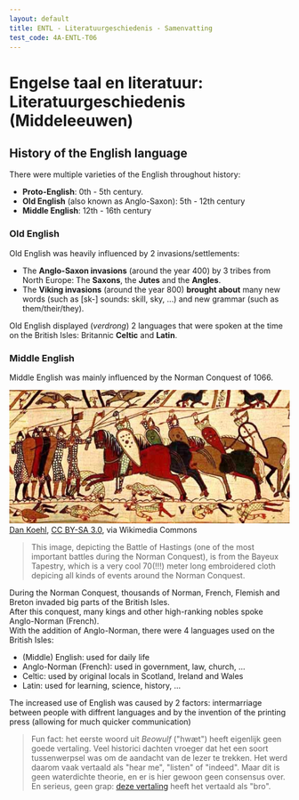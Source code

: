 ```yaml
---
layout: default
title: ENTL - Literatuurgeschiedenis - Samenvatting
test_code: 4A-ENTL-T06
---
```


# Engelse taal en literatuur: Literatuurgeschiedenis (Middeleeuwen)

## History of the English language

There were multiple varieties of the English throughout history:

- **Proto-English**: 0th - 5th century.
- **Old English** (also known as Anglo-Saxon): 5th - 12th century
- **Middle English**: 12th - 16th century

### Old English

Old English was heavily influenced by 2 invasions/settlements:
- The **Anglo-Saxon invasions** (around the year 400) by 3 tribes from North Europe: The **Saxons**, the **Jutes** and the **Angles**. 
- The **Viking invasions** (around the year 800) **brought about** many new words (such as \[sk-\] sounds: skill, sky, ...) and new grammar (such as them/their/they).

Old English displayed (*verdrong*) 2 languages that were spoken at the time on the British Isles: Britannic **Celtic** and **Latin**.

### Middle English

Middle English was mainly influenced by the Norman Conquest of 1066.

![An image of the Norman Conquest of 1066 on the Bayeux Tapestry (img-medium)](images/entl_norman.jpg)  <span class="imgcredit"><a href="https://commons.wikimedia.org/wiki/File:Normans_Bayeux.jpg">Dan Koehl</a>, <a href="http://creativecommons.org/licenses/by-sa/3.0/">CC BY-SA 3.0</a>, via Wikimedia Commons</span>

> This image, depicting the Battle of Hastings (one of the most important battles during the Norman Conquest), is from the Bayeux Tapestry, which is a very cool 70(!!!) meter long embroidered cloth depicing all kinds of events around the Norman Conquest.

During the Norman Conquest, thousands of Norman, French, Flemish and Breton invaded big parts of the British Isles.  
After this conquest, many kings and other high-ranking nobles spoke Anglo-Norman (French).  
With the addition of Anglo-Norman, there were 4 languages used on the British Isles:

- (Middle) English: used for daily life
- Anglo-Norman (French): used in government, law, church, ...
- Celtic: used by original locals in Scotland, Ireland and Wales
- Latin: used for learning, science, history, ...

The increased use of English was caused by 2 factors: intermarriage between people with diffrent languages and by the invention of the printing press (allowing for much quicker communication)




> Fun fact: het eerste woord uit _Beowulf_ ("hwæt") heeft eigenlijk geen goede vertaling. Veel historici dachten vroeger dat het een soort tussenwerpsel was om de aandacht van de lezer te trekken. Het werd daarom vaak vertaald als "hear me", "listen" of "indeed". Maar dit is geen waterdichte theorie, en er is hier gewoon geen consensus over. En serieus, geen grap: [deze vertaling](https://www.historytoday.com/archive/review/beowulf-bro) heeft het vertaald als "bro".
